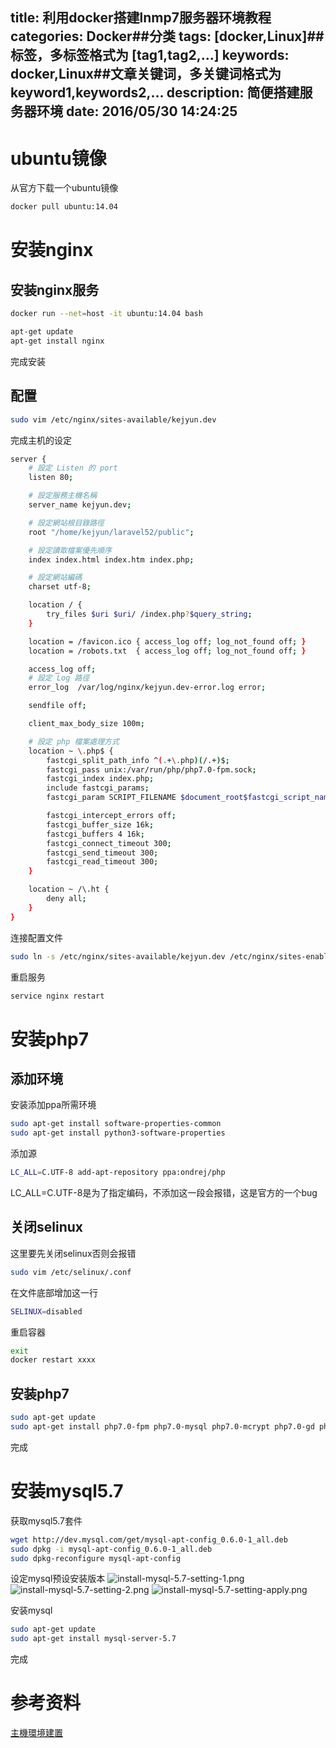 title: 利用docker搭建lnmp7服务器环境教程
categories: Docker##分类
tags: [docker,Linux]##标签，多标签格式为 [tag1,tag2,...]
keywords: docker,Linux##文章关键词，多关键词格式为 keyword1,keywords2,...
description: 简便搭建服务器环境
date: 2016/05/30 14:24:25 
---

# ubuntu镜像
从官方下载一个ubuntu镜像
``` bash
docker pull ubuntu:14.04
```

# 安装nginx

## 安装nginx服务
``` bash
docker run --net=host -it ubuntu:14.04 bash

apt-get update 
apt-get install nginx
```
完成安装
<!--more-->

## 配置
``` bash
sudo vim /etc/nginx/sites-available/kejyun.dev
```
完成主机的设定
``` bash
server {
    # 設定 Listen 的 port
    listen 80;

    # 設定服務主機名稱
    server_name kejyun.dev;

    # 設定網站根目錄路徑
    root "/home/kejyun/laravel52/public";

    # 設定讀取檔案優先順序
    index index.html index.htm index.php;

    # 設定網站編碼
    charset utf-8;

    location / {
        try_files $uri $uri/ /index.php?$query_string;
    }

    location = /favicon.ico { access_log off; log_not_found off; }
    location = /robots.txt  { access_log off; log_not_found off; }

    access_log off;
    # 設定 Log 路徑
    error_log  /var/log/nginx/kejyun.dev-error.log error;

    sendfile off;

    client_max_body_size 100m;

    # 設定 php 檔案處理方式
    location ~ \.php$ {
        fastcgi_split_path_info ^(.+\.php)(/.+)$;
        fastcgi_pass unix:/var/run/php/php7.0-fpm.sock;
        fastcgi_index index.php;
        include fastcgi_params;
        fastcgi_param SCRIPT_FILENAME $document_root$fastcgi_script_name;

        fastcgi_intercept_errors off;
        fastcgi_buffer_size 16k;
        fastcgi_buffers 4 16k;
        fastcgi_connect_timeout 300;
        fastcgi_send_timeout 300;
        fastcgi_read_timeout 300;
    }

    location ~ /\.ht {
        deny all;
    }
}
```
连接配置文件
``` bash
sudo ln -s /etc/nginx/sites-available/kejyun.dev /etc/nginx/sites-enabled/kejyun.dev
```
重启服务
``` bash
service nginx restart
```

# 安装php7

## 添加环境
安装添加ppa所需环境
``` bash
sudo apt-get install software-properties-common
sudo apt-get install python3-software-properties
```

添加源
``` bash
LC_ALL=C.UTF-8 add-apt-repository ppa:ondrej/php
```
LC_ALL=C.UTF-8是为了指定编码，不添加这一段会报错，这是官方的一个bug


## 关闭selinux
这里要先关闭selinux否则会报错
``` bash
sudo vim /etc/selinux/.conf
```

在文件底部增加这一行
``` bash
SELINUX=disabled
```
重启容器
``` bash
exit
docker restart xxxx 
```
## 安装php7
``` bash
sudo apt-get update
sudo apt-get install php7.0-fpm php7.0-mysql php7.0-mcrypt php7.0-gd php7.0-cli php7.0-curl php7.0-imap
```
完成

# 安装mysql5.7

获取mysql5.7套件
``` bash
wget http://dev.mysql.com/get/mysql-apt-config_0.6.0-1_all.deb
sudo dpkg -i mysql-apt-config_0.6.0-1_all.deb
sudo dpkg-reconfigure mysql-apt-config
```
设定mysql预设安装版本
![install-mysql-5.7-setting-1.png](/uploads/install-mysql-5.7-setting-1.png)
![install-mysql-5.7-setting-2.png](/uploads/install-mysql-5.7-setting-2.png)
![install-mysql-5.7-setting-apply.png](/uploads/install-mysql-5.7-setting-apply.png)

安装mysql
``` bash
sudo apt-get update
sudo apt-get install mysql-server-5.7
```
完成

# 参考资料
[主機環境建置](http://laravel5-book.kejyun.com/hosting/Hosting-README.html)
